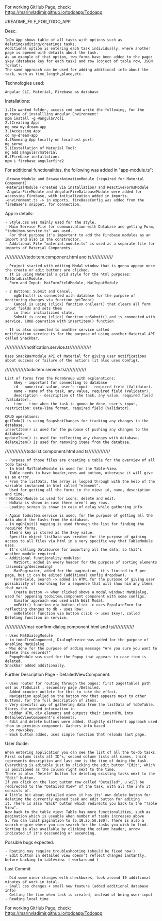 For working GitHub Page, check:
    https://marinvladimir.github.io/todoapp/Todoapp

#README_FILE_FOR_TODO_APP

Desc: 

	ToDo App shows table of all tasks with options such as deleting/editing/creatings tasks.
	Additional option is entering each task individually, where another page is opened with details about the task.
	As an example of that option, two forms have been added to the page: $key (database key for each task) and row (object of table row, JSON format).
	The same approach can be used for adding additional info about the task, such as time_length,place,etc.
	  
Technologies used: 

	Angular CLI, Material, Firebase as database

Installations:

	1.)In wanted folder, access cmd and write the following, for the purpose of installling Angular Environment:
	npm install -g @angular/cli
	2.)Creating App:
	ng new my-dream-app
	3.)Accessing App:
	cd my-dream-app
	4.)Running App locally on localhost port:
	ng serve
	5.)Installation of Material Tool:
	ng add @angular/material
	6.)Firebase installation:
	npm i firebase angularfire2
	
For additional functionalities, the following was added in "app-module.ts":

	-BrowserModule and BrowserAnimationModule (required for Material Component)
	-MaterialModule (created via installation) and ReactiveFormsModule
	-AngularFireModule and AngularFireDatabaseModule were added for accessing Firebase, with initialization added in imports.
	-environment.ts -> in exports, fireBaseConfig was added from the fireBase's snippet, for connection.
	
App in details:

	- Style.css was mainly used for the style. 
	- Main Service File for communication with Database and getting Form, "todoitem.service.ts" was used.
	  For that purpose it's important to add the Firebase modules as an import and also in the constructor.
	- Additional File "material.module.ts" is used as a separate file for imports of Material Components.
	
//////////////todoitem.component.html and ts//////////////

	- Project started with editing Modal window that is gonna appear once the create or edit buttons are clicked.
	  It is using Material's grid style for the html purposes: MatGridListModule,
	  Form and Input: MatFormFieldModule, MatInputModule
	  
	- 2 Buttons: Submit and Cancel,
		ngOnInit() is connected with database for the purpose of monitoring changes via function getTodo()
		Cancel is using (click) function onClear() that clears all form input fields and sets them 
	    in their initializied state.
		Submit is using (click) function onSubmit() and is connected with service, CRUD operation with insertItem() function
		
	- It is also connected to another service called notification.service.ts for the purpose of using another Material API called Snackbar.

//////////////notification.service.ts//////////////		

	Uses SnackBarModule API of Material for giving user notifications about success or failure of the actions (it also uses Config).

//////////////todoitem.service.ts//////////////	  

	List of forms from the FormGroup with explanations:
		$key - important for connecting to database
		id - numerical value, user's input - required field (Validator).
		name - name of the task, any value, required field (Validator).
		description - description of the task, any value, required field (Validator).
		time - time when the task is gonna be done, user's input, restriction: Date-Time format, required field (Validator).
		
	CRUD operations:
	getTodo() is using SnapshotChanges for tracking any changes in the database.
	insertItem() is used for the purpose of pushing any changes to the database.
	updateItem() is used for reflecting any changes with database.
	deleteItem() is used for removing items from the database.
	
//////////////todolist.component.html and ts//////////////	  

	- Purpose of those files are creating a table for the overview of all todo tasks.
	- In html MatTableModule is used for the Table-View.
	- Table needs to have header,rows and bottom, otherwise it will give us an error.
	- From the listData, the array is looped through with the help of the variable instanced in html called "element".
	  Used for getting all the forms in the view: id, name, description and time.
	- MatIconModule is used for icons: delete and edit.
	- NoData is shown in case there aren't any rows.
	- Loading screen is shown in case of delay while gathering info.
	
	- Again todoitem.service is used, for the purpose of getting all the data about the tasks from the database.
	- In ngOnInit() mapping is used through the list for finding the required forms.
	  Item's key is stored as the $key value.
	- Specific object listData was created for the purpose of gaining access to all files via html in a very specific way that TableModule uses.
	  It's calling DataSource for importing all the data, so that's another module required.
	- Additional functionality modules:
		MatSort, added in every header for the purpose of sorting elements (ascending/descending)
		MatPaginator, added for the pagination, it's limited to 5 per page, but it can be edited (additional config dropdown).
		FormField, Search -> added in HTML for the purpose of giving user possibility of searching for a sequence that will show him any items that match.
		Create Button -> when clicked shows a modal window: MatDialog, used for oppening todoitem.component component with some configs.
		Similar approach was used with Edit Modal.
		onEdit() function via button click -> uses PopulateForm for reflecting changes to db - uses Row!
		onDelete() function via button click -> uses $key!, called Deleting function in service.
	
//////////////mat-confirm-dialog.component.html and ts//////////////		
		
	- Uses MatDialogModule
	- in todoItemComponent, DialogService was added for the purpose of enabling MatDialog
	- Was done for the purpose of adding message "Are you sure you want to delete this records?"
	- PopupModule was used for the Popup that appears in case item is deleted.
	Snackbar added additionally.

Further Description Page - DetailedViewComponent:

    - Uses router for routing through the pages: first page(table) path set as /ToDoList , secondary page /Detailed.
      Added <router-outlet> for this to take the effect.
      Navigation applied on the button row that appears next to other buttons, for the full description of items.
    - Very specific way of gathering data from the listData of toDoTable. Stores the needed information in 
      hidden HTML div elements and outputs their innerHTML into DetailedViewComponent's elements.
	- Edit and delete buttons were added. Slightly different approach used than in previous component. Gathers info based
      on row/$key.
    - Back button added, uses simple function that reloads last page.
    
User Guide:

    When entering application you can see the list of all the to-do tasks.
    First column lists all ID's, second column lists all names, third represents description and last one is the time of doing the task.
    Everything is editable just by clicking the edit button "Edit", which is positioned as the column right next to the time.
    There is also "Delete" button for deleting existing tasks next to the "Edit" button. 
    If you click on the last button row called "Detailed", u will be redirected to the "Detailed View" of the task, with all the info it
    consists of.
    A little bit about detailed view: it has its' own delete button for deleting the currently opened task and edit button for editing
    it. There is also "Back" button which redirects you back to the "Table View".
    Now back to the table view: Table has more functionalities, such as pagination which is useable when number of tasks increases above
    5. You can limit pagination to [5,10,25,50,100]. There is also a search engine where you can search for the tasks you wish to find.
    Sorting is also available by clicking the column header, arrow indicated if it's descending or ascending.
     
Possible bugs expected:

    - Routing may require troubleshooting (should be fixed now!)
    - Edit button in detailed view doesn't reflect changes instantly, before backing to tableview. ( workaround )

Last Commit:

	- Did some minor changes with checkboxes, took around 10 additional minutes of work in total.
    - Small css changes + small new feature (added additional database info)
    - Getting the time when task is created, instead of being user-input
    - Reading local time
    
For working GitHub Page, check:
    https://marinvladimir.github.io/todoapp/Todoapp

